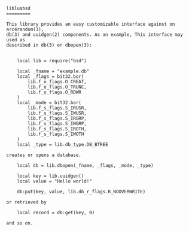 <pre><code>
libluabsd
=========

This library provides an easy customizable interface against on arc4random(3), 
db(3) and uuidgen(2) components. As an example, This interface may used as 
described in db(3) or dbopen(3): 


    local lib = require("bsd")
        
    local _fname = "example.db"
    local _flags = bit32.bor(
        lib.f_o_flags.O_CREAT,
        lib.f_o_flags.O_TRUNC, 
        lib.f_o_flags.O_RDWR
    )    
    local _mode = bit32.bor(
        lib.f_s_flags.S_IRUSR,
        lib.f_s_flags.S_IWUSR,
        lib.f_s_flags.S_IRGRP,
        lib.f_s_flags.S_IWGRP,
        lib.f_s_flags.S_IROTH,
        lib.f_s_flags.S_IWOTH
    )
    local _type = lib.db_type.DB_BTREE    

creates or opens a database.

    local db = lib.dbopen(_fname, _flags, _mode, _type)

    local key = lib.uuidgen()
    local value = "Hello world!"
    
    db:put(key, value, lib.db_r_flags.R_NOOVERWRITE)
    
or retrieved by

    local record = db:get(key, 0)

and so on.

</code></pre>
